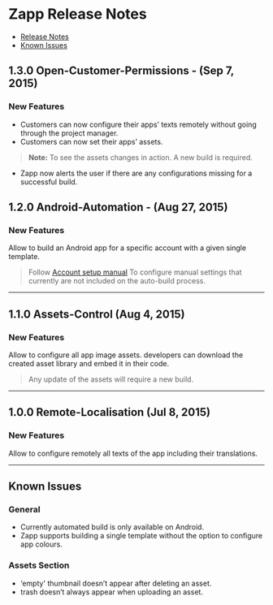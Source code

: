 # Zapp Release Notes

* [Release Notes](#)
* [Known Issues](#known-issues)

## 1.3.0 Open-Customer-Permissions - (Sep 7, 2015)

### New Features

* Customers can now configure their apps’ texts remotely without going through the
project manager.
* Customers can now set their apps’ assets.

> **Note:** To see the assets changes in action. A new build is required.

* Zapp now alerts the user if there are any configurations missing for a
successful build.

## 1.2.0 Android-Automation - (Aug 27, 2015)

### New Features

Allow to build an Android app for a specific account with a given single template.

> Follow [Account setup manual](https://docs.google.com/document/d/1MzUKNgwbYy8HtVl0apN6Wqk6POr7CkBtb-sKM0eYqyk/edit) To configure manual settings that currently are not included on the auto-build process.


***

## 1.1.0 Assets-Control (Aug 4, 2015)

### New Features

Allow to configure all app image assets.
developers can download the created asset library and embed it in their code.

> Any update of the assets will require a new build.


***

## 1.0.0 Remote-Localisation (Jul 8, 2015)

### New Features

Allow to configure remotely all texts of the app including their translations.

***

## <a name="known-issues"></a> Known Issues

### General
* Currently automated build is only available on Android.
* Zapp supports building a single template without the option to configure app colours.

### Assets Section

* ‘empty' thumbnail doesn’t appear after deleting an asset.
* trash doesn’t always appear when uploading an asset.




